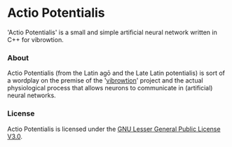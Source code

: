# Actio Potentialis
'Actio Potentialis' is a small and simple artificial neural network written in C++ for vibrowtion.

### About
Actio Potentialis (from the Latin agō and the Late Latin potentialis) is sort of a wordplay on the premise of the '[vibrowtion](https://github.com/tomudding/Vibrowtion)' project and the actual physiological process that allows neurons to communicate in (artificial) neural networks.

### License
Actio Potentialis is licensed under the [GNU Lesser General Public License V3.0](https://www.gnu.org/licenses/lgpl-3.0.en.html).
